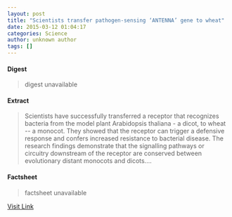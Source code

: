 ```yaml
---
layout: post
title: "Scientists transfer pathogen-sensing ‘ANTENNA’ gene to wheat"
date: 2015-03-12 01:04:17
categories: Science
author: unknown author
tags: []
---
```



#### Digest
>digest unavailable

#### Extract
>Scientists have successfully transferred a receptor that recognizes bacteria from the model plant Arabidopsis thaliana - a dicot, to wheat -- a monocot. They showed that the receptor can trigger a defensive response and confers increased resistance to bacterial disease. The research findings demonstrate that the signalling pathways or circuitry downstream of the receptor are conserved between evolutionary distant monocots and dicots....

#### Factsheet
>factsheet unavailable

[Visit Link](http://feeds.sciencedaily.com/~r/sciencedaily/~3/qqrvRm7SbYo/150311210417.htm)


